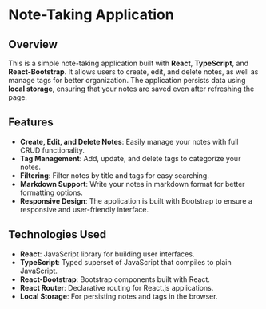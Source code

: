 # Note-Taking Application

## Overview

This is a simple note-taking application built with **React**, **TypeScript**, and **React-Bootstrap**. It allows users to create, edit, and delete notes, as well as manage tags for better organization. The application persists data using **local storage**, ensuring that your notes are saved even after refreshing the page.

## Features

- **Create, Edit, and Delete Notes**: Easily manage your notes with full CRUD functionality.
- **Tag Management**: Add, update, and delete tags to categorize your notes.
- **Filtering**: Filter notes by title and tags for easy searching.
- **Markdown Support**: Write your notes in markdown format for better formatting options.
- **Responsive Design**: The application is built with Bootstrap to ensure a responsive and user-friendly interface.

## Technologies Used

- **React**: JavaScript library for building user interfaces.
- **TypeScript**: Typed superset of JavaScript that compiles to plain JavaScript.
- **React-Bootstrap**: Bootstrap components built with React.
- **React Router**: Declarative routing for React.js applications.
- **Local Storage**: For persisting notes and tags in the browser.
